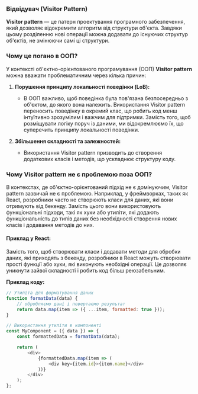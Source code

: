 ### Відвідувач (Visitor Pattern)

**Visitor pattern** — це патерн проектування програмного забезпечення, який дозволяє відокремити алгоритм від структури об'єкта. Завдяки цьому розділенню нові операції можна додавати до існуючих структур об'єктів, не змінюючи самі ці структури.

### Чому це погано в ООП?

У контексті об'єктно-орієнтованого програмування (ООП) **Visitor pattern** можна вважати проблематичним через кілька причин:

1. **Порушення принципу локальності поведінки (LoB):**
   - В ООП важливо, щоб поведінка була пов'язана безпосередньо з об'єктом, до якого вона належить. Використання Visitor pattern переносить поведінку в окремий клас, що робить код менш інтуїтивно зрозумілим і важчим для підтримки. Замість того, щоб розміщувати логіку поруч із даними, ми відокремлюємо їх, що суперечить принципу локальності поведінки.

2. **Збільшення складності та залежностей:**
   - Використання Visitor pattern призводить до створення додаткових класів і методів, що ускладнює структуру коду.

### Чому Visitor pattern не є проблемою поза ООП?

В контекстах, де об'єктно-орієнтований підхід не є домінуючим, Visitor pattern зазвичай не є проблемою. Наприклад, у фреймворках, таких як React, розробники часто не створюють класи для даних, які вони отримують від бекенду. Замість цього вони використовують функціональні підходи, такі як хуки або утиліти, які додають функціональність до типів даних без необхідності створення нових класів і додавання методів до них.

#### Приклад у React:

Замість того, щоб створювати класи і додавати методи для обробки даних, які приходять з бекенду, розробники в React можуть створювати прості функції або хуки, які виконують необхідні операції. Це дозволяє уникнути зайвої складності і робить код більш реюзабельним.

**Приклад коду:**

```javascript
// Утиліта для форматування даних
function formatData(data) {
    // обробляємо дані і повертаємо результат
    return data.map(item => ({ ...item, formatted: true }));
}

// Використання утиліти в компоненті
const MyComponent = ({ data }) => {
    const formattedData = formatData(data);

    return (
        <div>
            {formattedData.map(item => (
                <div key={item.id}>{item.name}</div>
            ))}
        </div>
    );
};
```
